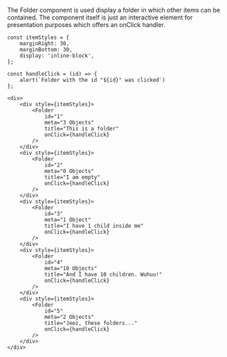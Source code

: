 The Folder component is used display a folder in which other items can be contained. The component itself is just an 
interactive element for presentation purposes which offers an onClick handler.

```
const itemStyles = {
    marginRight: 30,
    marginBottom: 30,
    display: 'inline-block',
};

const handleClick = (id) => {
    alert(`Folder with the id "${id}" was clicked`)
};

<div>
    <div style={itemStyles}>
        <Folder
            id="1"
            meta="3 Objects"
            title="This is a folder"
            onClick={handleClick}
        />
    </div>
    <div style={itemStyles}>
        <Folder
            id="2"
            meta="0 Objects"
            title="I am empty"
            onClick={handleClick}
        />
    </div>
    <div style={itemStyles}>
        <Folder
            id="3"
            meta="1 Object"
            title="I have 1 child inside me"
            onClick={handleClick}
        />
    </div>
    <div style={itemStyles}>
        <Folder
            id="4"
            meta="10 Objects"
            title="And I have 10 children. Wuhuu!"
            onClick={handleClick}
        />
    </div>
    <div style={itemStyles}>
        <Folder
            id="5"
            meta="2 Objects"
            title="Jeez, these folders..."
            onClick={handleClick}
        />
    </div>
</div>
```
